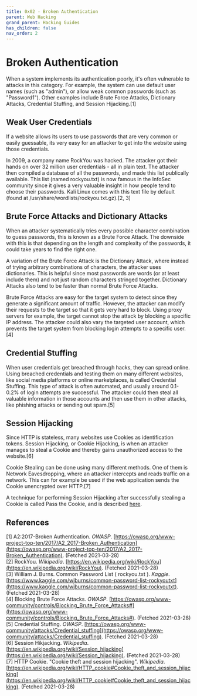 ```yaml
---
title: 0x02 - Broken Authentication
parent: Web Hacking
grand_parent: Hacking Guides
has_children: false
nav_order: 2
---
```


# Broken Authentication

When a system implements its authentication poorly, it's often vulnerable to attacks in this category. For example, the system can use default user names (such as "admin"), or allow weak common passwords (such as "Password1"). Other examples include Brute Force Attacks, Dictionary Attacks, Credential Stuffing, and Session Hijacking.[1]

## Weak User Credentials
If a website allows its users to use passwords that are very common or easily guessable, its very easy for an attacker to get into the website using those credentials.

In 2009, a company name RockYou was hacked. The attacker got their hands on over 32 million user credentials - all in plain text. The attacker then compiled a database of all the passwords, and made this list publically available. This list (named rockyou.txt) is now famous in the InfoSec community since it gives a very valuable insight in how people tend to choose their passwords. Kali Linux comes with this text file by default (found at /usr/share/wordlists/rockyou.txt.gz).[2, 3]

## Brute Force Attacks and Dictionary Attacks
When an attacker systematically tries every possible character combination to guess passwords, this is known as a Brute Force Attack. The downside with this is that depending on the length and complexity of the passwords, it could take years to find the right one.

A variation of the Brute Force Attack is the Dictionary Attack, where instead of trying arbitrary combinations of characters, the attacker uses dictionaries. This is helpful since most passwords are words (or at least include them) and not just random characters stringed together. Dictionary Attacks also tend to be faster than normal Brute Force Attacks.

Brute Force Attacks are easy for the target system to detect since they generate a significant amount of traffic. However, the attacker can modify their requests to the target so that it gets very hard to block. Using proxy servers for example, the target cannot stop the attack by blocking a specific IP address. The attacker could also vary the targeted user account, which prevents the target system from blocking login attempts to a specific user.[4]

## Credential Stuffing
When user credentials get breached through hacks, they can spread online. Using breached credentials and testing them on many different websites, like social media platforms or online marketplaces, is called Credential Stuffing. This type of attack is often automated, and usually around 0.1-0.2% of login attempts are successful. The attacker could then steal all valuable information in those accounts and then use them in other attacks, like phishing attacks or sending out spam.[5]

## Session Hijacking
Since HTTP is stateless, many websites use Cookies as identification tokens. Session Hijacking, or Cookie Hijacking, is when an attacker manages to steal a Cookie and thereby gains unauthorized access to the website.[6]

Cookie Stealing can be done using many different methods. One of them is Network Eavesdropping, where an attacker intercepts and reads traffic on a network. This can for example be used if the web application sends the Cookie unencrypted over HTTP.[7]

A technique for performing Session Hijacking after successfully stealing a Cookie is called Pass the Cookie, and is described [here](https://embracethered.com/blog/posts/passthecookie/).


## References
[1] A2:2017-Broken Authentication. *OWASP*. [https://owasp.org/www-project-top-ten/2017/A2_2017-Broken_Authentication](https://owasp.org/www-project-top-ten/2017/A2_2017-Broken_Authentication). (Fetched 2021-03-28)<br>
[2] RockYou. *Wikipedia*. [https://en.wikipedia.org/wiki/RockYou](https://en.wikipedia.org/wiki/RockYou). (Fetched 2021-03-28)<br>
[3] William J. Burns. Common Password List ( rockyou.txt ). *Kaggle*. [https://www.kaggle.com/wjburns/common-password-list-rockyoutxt](https://www.kaggle.com/wjburns/common-password-list-rockyoutxt). (Fetched 2021-03-28)<br>
[4] Blocking Brute Force Attacks. *OWASP*. [https://owasp.org/www-community/controls/Blocking_Brute_Force_Attacks#](https://owasp.org/www-community/controls/Blocking_Brute_Force_Attacks#). (Fetched 2021-03-28)<br>
[5] Credential Stuffing. *OWASP*. [https://owasp.org/www-community/attacks/Credential_stuffing](https://owasp.org/www-community/attacks/Credential_stuffing). (Fetched 2021-03-28)<br>
[6] Session Hikjacking. *Wikipedia*. [https://en.wikipedia.org/wiki/Session_hijacking](https://en.wikipedia.org/wiki/Session_hijacking). (Fetched 2021-03-28)<br>
[7] HTTP Cookie. "Cookie theft and session hijacking". *Wikipedia*. [https://en.wikipedia.org/wiki/HTTP_cookie#Cookie_theft_and_session_hijacking](https://en.wikipedia.org/wiki/HTTP_cookie#Cookie_theft_and_session_hijacking). (Fetched 2021-03-28)<br>